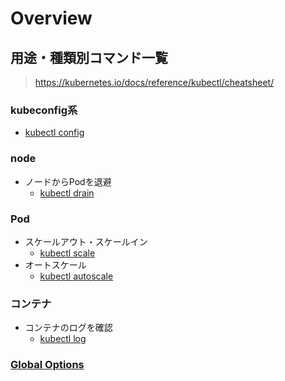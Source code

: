 # Overview

## 用途・種類別コマンド一覧

> https://kubernetes.io/docs/reference/kubectl/cheatsheet/

### kubeconfig系

- [kubectl config](./config.md)

### node

- ノードからPodを退避
  - [kubectl drain](./drain.md)

### Pod

- スケールアウト・スケールイン
  - [kubectl scale](./scale.md)
- オートスケール
  - [kubectl autoscale](./autoscale.md)

### コンテナ

- コンテナのログを確認
  - [kubectl log](./log.md)

### [Global Options](./global-options.md)
